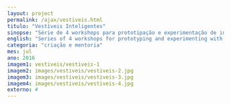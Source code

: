 ```yaml
---
layout: project
permalink: /ajax/vestiveis.html
titulo: "Vestíveis Inteligentes"
sinopse: "Série de 4 workshops para prototipação e experimentação de interfaces vestíveis. Material cortado à laser, costura com linha condutiva e programação com LilyPad (arduíno)."
english: "Series of 4 workshops for prototyping and experimenting with wearable interfaces. Material laser cut, sewing with conductive line and programming with LilyPad (arduino)."
categoria: "criação e mentoria"
mes: jul
ano: 2016
imagem1: vestiveis/vestiveis-1
imagem2: images/vestiveis/vestiveis-2.jpg
imagem3: images/vestiveis/vestiveis-3.jpg
imagem4: images/vestiveis/vestiveis-4.jpg
externo: #
---
```

